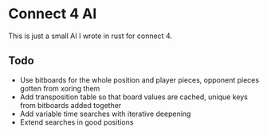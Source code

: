 # Connect 4 AI
This is just a small AI I wrote in rust for connect 4.

## Todo
* Use bitboards for the whole position and player pieces, opponent pieces gotten from xoring them
* Add transposition table so that board values are cached, unique keys from bitboards added together
* Add variable time searches with iterative deepening
* Extend searches in good positions